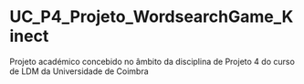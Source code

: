 # UC_P4_Projeto_WordsearchGame_Kinect
Projeto académico concebido no âmbito da disciplina de Projeto 4 do curso de LDM da Universidade de Coimbra
